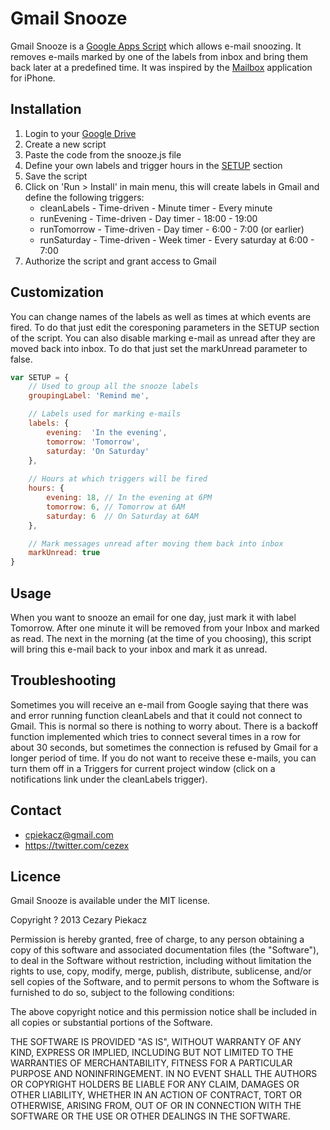 Gmail Snooze
============

Gmail Snooze is a [Google Apps Script](https://developers.google.com/apps-script/) which allows e-mail snoozing. It removes e-mails marked by one of the labels from inbox and bring them back later at a predefined time. It was inspired by the [Mailbox](http://www.mailboxapp.com) application for iPhone.

Installation
------------

1. Login to your [Google Drive](http://drive.google.com)
2. Create a new script
3. Paste the code from the snooze.js file
4. Define your own labels and trigger hours in the [SETUP](#how-to-customize) section
5. Save the script
6. Click on 'Run > Install' in main menu, this will create labels in Gmail and define the following triggers:
	- cleanLabels - Time-driven - Minute timer - Every minute
	- runEvening - Time-driven - Day timer - 18:00 - 19:00
	- runTomorrow - Time-driven - Day timer - 6:00 - 7:00 (or earlier)
	- runSaturday - Time-driven - Week timer - Every saturday at 6:00 - 7:00
7. Authorize the script and grant access to Gmail

Customization
-------------

You can change names of the labels as well as times at which events are fired. To do that just edit the coresponing parameters in the SETUP section of the script. You can also disable marking e-mail as unread after they are moved back into inbox. To do that just set the markUnread parameter to false.

``` js
var SETUP = {
	// Used to group all the snooze labels
	groupingLabel: 'Remind me',

	// Labels used for marking e-mails
	labels: {
		evening:  'In the evening',
		tomorrow: 'Tomorrow',
		saturday: 'On Saturday' 
	},
	
	// Hours at which triggers will be fired
	hours: {
		evening: 18, // In the evening at 6PM
		tomorrow: 6, // Tomorrow at 6AM
		saturday: 6  // On Saturday at 6AM
	},

	// Mark messages unread after moving them back into inbox
	markUnread: true
}
```

Usage
-----

When you want to snooze an email for one day, just mark it with label Tomorrow. After one minute it will be removed from your Inbox and marked as read. The next in the morning (at the time of you choosing), this script will bring this e-mail back to your inbox and mark it as unread.

Troubleshooting
---------------

Sometimes you will receive an e-mail from Google saying that there was and error running function cleanLabels and that it could not connect to Gmail. This is normal so there is nothing to worry about. There is a backoff function implemented which tries to connect several times in a row for about 30 seconds, but sometimes the connection is refused by Gmail for a longer period of time. If you do not want to receive these e-mails, you can turn them off in a Triggers for current project window (click on a notifications link under the cleanLabels trigger).

Contact
-------

* cpiekacz@gmail.com
* https://twitter.com/cezex

Licence
-------

Gmail Snooze is available under the MIT license.

Copyright ? 2013 Cezary Piekacz

Permission is hereby granted, free of charge, to any person obtaining a copy of this software and associated documentation files (the "Software"), to deal in the Software without restriction, including without limitation the rights to use, copy, modify, merge, publish, distribute, sublicense, and/or sell copies of the Software, and to permit persons to whom the Software is furnished to do so, subject to the following conditions:

The above copyright notice and this permission notice shall be included in all copies or substantial portions of the Software.

THE SOFTWARE IS PROVIDED "AS IS", WITHOUT WARRANTY OF ANY KIND, EXPRESS OR IMPLIED, INCLUDING BUT NOT LIMITED TO THE WARRANTIES OF MERCHANTABILITY, FITNESS FOR A PARTICULAR PURPOSE AND NONINFRINGEMENT. IN NO EVENT SHALL THE AUTHORS OR COPYRIGHT HOLDERS BE LIABLE FOR ANY CLAIM, DAMAGES OR OTHER LIABILITY, WHETHER IN AN ACTION OF CONTRACT, TORT OR OTHERWISE, ARISING FROM, OUT OF OR IN CONNECTION WITH THE SOFTWARE OR THE USE OR OTHER DEALINGS IN THE SOFTWARE.